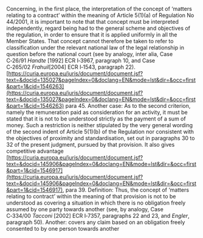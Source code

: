 Concerning, in the first place, the interpretation of the concept of ‘matters relating to a contract’ within the meaning of Article 5(1)(a) of Regulation No 44/2001, it is important to note that that concept must be interpreted independently, regard being had to the general scheme and objectives of the regulation, in order to ensure that it is applied uniformly in all the Member States. That concept cannot therefore be taken to refer to classification under the relevant national law of the legal relationship in question before the national court (see by analogy, inter alia, Case C‑26/91 _Handte_ [1992] ECR I‑3967, paragraph 10, and Case C‑265/02 _Frahuil_[2004] ECR I‑1543, paragraph 22). [https://curia.europa.eu/juris/document/document.jsf?text=&docid=135027&pageIndex=0&doclang=EN&mode=lst&dir=&occ=first&part=1&cid=1546263](https://curia.europa.eu/juris/document/document.jsf?text=&docid=135027&pageIndex=0&doclang=EN&mode=lst&dir=&occ=first&part=1&cid=1546263) para 45. Another case: As to the second criterion, namely the remuneration paid as consideration for an activity, it must be stated that it is not to be understood strictly as the payment of a sum of money. Such a restriction is neither stipulated by the very general wording of the second indent of Article 5(1)(b) of the Regulation nor consistent with the objectives of proximity and standardisation, set out in paragraphs 30 to 32 of the present judgment, pursued by that provision. It also gives competitive advantage [https://curia.europa.eu/juris/document/document.jsf?text=&docid=145906&pageIndex=0&doclang=EN&mode=lst&dir=&occ=first&part=1&cid=1546917](https://curia.europa.eu/juris/document/document.jsf?text=&docid=145906&pageIndex=0&doclang=EN&mode=lst&dir=&occ=first&part=1&cid=1546917), para 39. Definition: Thus, the concept of ‘matters relating to contract’ within the meaning of that provision is not to be understood as covering a situation in which there is no obligation freely assumed by one party towards another (see, by analogy, Case C‑334/00 _Tacconi_ [2002] ECR I‑7357, paragraphs 22 and 23, and _Engler_, paragraph 50). Another: covers any claim based on an obligation freely consented to by one person towards another